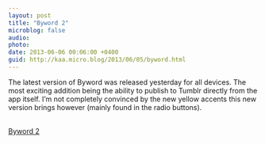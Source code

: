 ```yaml
---
layout: post
title: "Byword 2"
microblog: false
audio: 
photo: 
date: 2013-06-06 00:06:00 +0400
guid: http://kaa.micro.blog/2013/06/05/byword.html
---
```

<p>The latest version of Byword was released yesterday for all devices. The most exciting addition being the ability to publish to Tumblr directly from the app itself. I&rsquo;m not completely convinced by the new yellow accents this new version brings however (mainly found in the radio buttons).</p><br /><a href='http://bywordapp.com/'>Byword 2</a>
